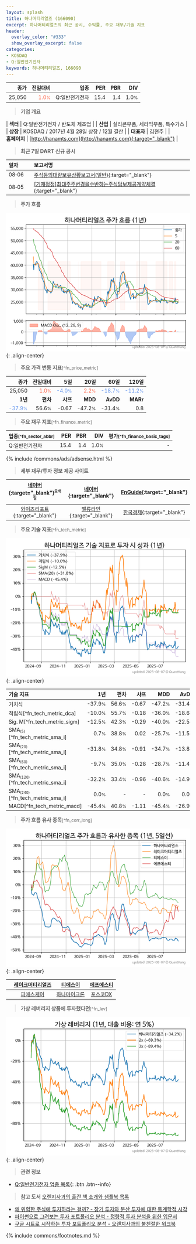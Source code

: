 ```yaml
---
layout: splash
title: 하나머티리얼즈 (166090)
excerpt: 하나머티리얼즈의 최근 공시, 수익률, 주요 재무/기술 지표
header:
  overlay_color: "#333"
  show_overlay_excerpt: false
categories:
- KOSDAQ
- Q:일반전기전자
keywords: 하나머티리얼즈, 166090
---
```


| **종가** | **전일대비** | **업종** | **PER** | **PBR** | **DIV** |
| -------: | -----------: | -------: | ------: | ------: | ------: |
| 25,050 | <span style="color: tomato">1.0<small>%</small></span> | Q:일반전기전자 | 15.4 | 1.4 | 1.0<small>%</small> |

<!-- more -->


> **기업 개요**<a id="company"></a>

| <span style="white-space:nowrap;">**섹터**</span> | Q:일반전기전자 / 반도체 제조업 |
| <span style="white-space:nowrap;">**산업**</span> | 실리콘부품, 세라믹부품, 특수가스 |
| <span style="white-space:nowrap;">**상장**</span> | KOSDAQ / 2017년 4월 28일 상장 / 12월 결산 |
| <span style="white-space:nowrap;">**대표자**</span> | 김현주 |
| <span style="white-space:nowrap;">**홈페이지**</span> | [http://hanamts.com](http://hanamts.com){:target="_blank"} |


> **최근 7일 DART 신규 공시**<a id="dart"></a>

| **일자** |      | **보고서명** |
| :------- | :--- | :----------- |
| 08&#x2011;06 | | [주식등의대량보유상황보고서(일반)](https://dart.fss.or.kr/dsaf001/main.do?rcpNo=20250806000326){:target="_blank"} |
| 08&#x2011;05 | | [[기재정정]최대주주변경을수반하는주식담보제공계약체결              ](https://dart.fss.or.kr/dsaf001/main.do?rcpNo=20250805900310){:target="_blank"} |


> **주가 흐름**<a id="price"></a>

![166090](/stock/images/166090.png){: .align-center}


> **주요 가격 변동 지표**<small>[^fn_price_metric]</small>

| **종가** | **전일대비** | **5일** | **20일** | **60일** | **120일** |
| -------: | -----------: | ------: | -------: | -------: | --------: |
| 25,050 | <span style="color: tomato">1.0<small>%</small></span> | <span style="color: cornflowerblue">-4.0<small>%</small></span> | <span style="color: tomato">2.2<small>%</small></span> | <span style="color: cornflowerblue">-18.7<small>%</small></span> | <span style="color: cornflowerblue">-11.2<small>%</small></span> |
| **1년** | **편차** | **샤프** | **MDD** | **AvDD** | **MARr** |
| <span style="color: cornflowerblue">-37.9<small>%</small></span> | 56.6<small>%</small> | -0.67 | -47.2<small>%</small> | -31.4<small>%</small> | 0.8 |


> **주요 재무 지표**<small>[^fn_finance_metric]</small>

| **업종**<small>[^fn_sector_abbr]</small> | **PER** | **PBR** | **DIV** | **평가**<small>[^fn_finance_basic_tags]</small> |
| :--------------------------------------- | ------: | ------: | ------: | ----------------------------------------------: |
| Q:일반전기전자 | 15.4 | 1.4 | 1.0<small>%</small> | - |



{% include /commons/ads/adsense.html %}

> **세부 재무/투자 정보 제공 사이트**

| [네이버](https://m.stock.naver.com/domestic/stock/166090/finance/summary){:target="_blank"}<sup><small>모바일</small></sup> | [네이버](https://finance.naver.com/item/coinfo.naver?code=166090){:target="_blank"} | [FnGuide](https://comp.fnguide.com/SVO2/ASP/SVD_Invest.asp?gicode=A166090&MenuYn=Y){:target="_blank"} |
| :---: | :---: | :---: |
| [와이즈리포트](https://comp.wisereport.co.kr/company/c1040001.aspx?cmp_cd=166090){:target="_blank"} | [밸류라인](https://www.valueline.co.kr/finance/summary/166090){:target="_blank"} | [한국경제](https://markets.hankyung.com/stock/166090/financial-summary){:target="_blank"} |


> **주요 기술 지표**<small>[^fn_tech_metric]</small>


![166090](/stock/images/166090_tech.png){: .align-center}

| **기술 지표** | **1년** | **편차** | **샤프** | **MDD** | **AvDD** |
| :------------ | ------: | -----------: | -------: | ------: | -------: |
| 거치식 | -37.9<small>%</small> | 56.6<small>%</small> | -0.67 | -47.2<small>%</small> | -31.4<small>%</small> |
| 적립식[^fn_tech_metric_dca] | -10.0<small>%</small> | 55.7<small>%</small> | -0.18 | -36.0<small>%</small> | -18.6<small>%</small> |
| Sig. M[^fn_tech_metric_sigm] | -12.5<small>%</small> | 42.3<small>%</small> | -0.29 | -40.0<small>%</small> | -22.5<small>%</small> |
| SMA<small><sub>(5)</sub></small>[^fn_tech_metric_sma_i] | 0.7<small>%</small> | 38.8<small>%</small> | 0.02 | -25.7<small>%</small> | -11.5<small>%</small> |
| SMA<small><sub>(20)</sub></small>[^fn_tech_metric_sma_i] | -31.8<small>%</small> | 34.8<small>%</small> | -0.91 | -34.7<small>%</small> | -13.8<small>%</small> |
| SMA<small><sub>(60)</sub></small>[^fn_tech_metric_sma_i] | -9.7<small>%</small> | 35.0<small>%</small> | -0.28 | -28.7<small>%</small> | -11.4<small>%</small> |
| SMA<small><sub>(120)</sub></small>[^fn_tech_metric_sma_i] | -32.2<small>%</small> | 33.4<small>%</small> | -0.96 | -40.6<small>%</small> | -14.9<small>%</small> |
| SMA<small><sub>(240)</sub></small>[^fn_tech_metric_sma_i] | 0.0<small>%</small> | - | - | 0.0<small>%</small> | 0.0<small>%</small> |
| MACD[^fn_tech_metric_macd] | -45.4<small>%</small> | 40.8<small>%</small> | -1.11 | -45.4<small>%</small> | -26.9<small>%</small> |


> **주가 흐름 유사 종목**<a id="corr"></a><small>[^fn_corr_long]</small>

![166090](/stock/images/166090_corr.png){: .align-center}

|       | [레이크머티리얼즈](/281740/) | [티에스이](/131290/) | [에프에스티](/036810/) |
| :---: | :------------------------------------: | :------------------------------------: | :------------------------------------: |
|       | [피에스케이](/319660/) | [하나마이크론](/067310/) | [포스코DX](/022100/) |


> **가상 레버리지 상품에 투자했다면**<a id="2x"></a><small>[^fn_lev]</small>

![166090](/stock/images/166090_2x.png){: .align-center}


> **관련 정보**

- [Q:일반전기전자 업종 목록](/stats/sector/kosdaq_업종_일반전기전자_종목/){: .btn .btn--info}

> **참고 도서** [오렌지사과의 출간 책 소개와 샘플북 목록](https://kongdori.tistory.com/691)

- [왜 위험한 주식에 투자하라는 걸까? - 장기 투자와 분산 투자에 대한 통계학적 시각](https://kongdori.tistory.com/421)
- [파이썬으로 그려보는 투자 포트폴리오 분석  - 정량적 투자 분석을 위한 입문서](https://kongdori.tistory.com/643)
- [구글 시트로 시작하는 투자 포트폴리오 분석 - 오렌지사과의 불친절한 워크북](https://kongdori.tistory.com/449)


{% include commons/footnotes.md %}